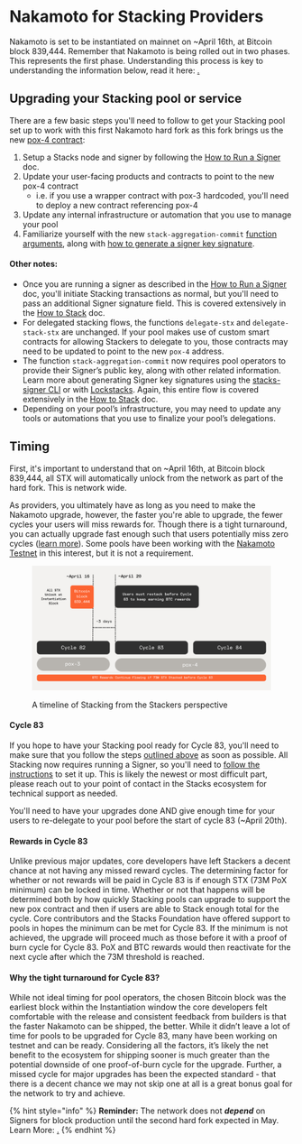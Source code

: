 # Nakamoto for Stacking Providers

Nakamoto is set to be instantiated on mainnet on \~April 16th, at Bitcoin block 839,444. Remember that Nakamoto is being rolled out in two phases. This represents the first phase. Understanding this process is key to understanding the information below, read it here: [.](./ "mention")

## Upgrading your Stacking pool or service

There are a few basic steps you'll need to follow to get your Stacking pool set up to work with this first Nakamoto hard fork as this fork brings us the new [pox-4 contract](../nakamoto-in-depth/changes-to-pox-and-clarity.md):

1. Setup a Stacks node and signer by following the [How to Run a Signer](../signing-and-stacking/running-a-signer.md) doc.
2. Update your user-facing products and contracts to point to the new pox-4 contract
   * i.e. if you use a wrapper contract with pox-3 hardcoded, you'll need to deploy a new contract referencing pox-4
3. Update any internal infrastructure or automation that you use to manage your pool
4. Familiarize yourself with the new `stack-aggregation-commit` [function arguments](../signing-and-stacking/stacking-flow.md#pool-operator-commits-delegated-stx), along with [how to generate a signer key signature](../signing-and-stacking/stacking-flow.md#step-2-generate-a-signer-key-signature).

#### Other notes:&#x20;

* Once you are running a signer as described in the [How to Run a Signer](../signing-and-stacking/running-a-signer.md) doc, you'll initiate Stacking transactions as normal, but you'll need to pass an additional Signer signature field. This is covered extensively in the [How to Stack](../signing-and-stacking/stacking-flow.md) doc.
* For delegated stacking flows, the functions `delegate-stx` and `delegate-stack-stx` are unchanged. If your pool makes use of custom smart contracts for allowing Stackers to delegate to you, those contracts may need to be updated to point to the new `pox-4` address.
* The function `stack-aggregation-commit` now requires pool operators to provide their Signer’s public key, along with other related information. Learn more about generating Signer key signatures using the [stacks-signer CLI](https://docs.stacks.co/nakamoto-upgrade/signing-and-stacking/stacking-flow#generating-your-signature-using-the-stacks-signer-cli) or with [Lockstacks](https://docs.stacks.co/nakamoto-upgrade/signing-and-stacking/stacking-flow#generating-your-signature-with-lockstacks). Again, this entire flow is covered extensively in the [How to Stack](../signing-and-stacking/stacking-flow.md) doc.
* Depending on your pool’s infrastructure, you may need to update any tools or automations that you use to finalize your pool’s delegations.

## Timing

First, it's important to understand that on \~April 16th, at Bitcoin block 839,444, all STX will automatically unlock from the network as part of the hard fork. This is network wide.&#x20;

As providers, you ultimately have as long as you need to make the Nakamoto upgrade, however, the faster you're able to upgrade, the fewer cycles your users will miss rewards for. Though there is a tight turnaround, you can actually upgrade fast enough such that users potentially miss zero cycles ([learn more](nakamoto-for-stacking-providers.md#rewards-in-cycle-83)). Some pools have been working with the [Nakamoto Testnet](../nakamoto.md) in this interest, but it is not a requirement.&#x20;

<figure><img src="../../.gitbook/assets/Image from Skiff (1).png" alt=""><figcaption><p>A timeline of Stacking from the Stackers perspective</p></figcaption></figure>

#### Cycle 83

If you hope to have your Stacking pool ready for Cycle 83, you'll need to make sure that you follow the steps [outlined above](nakamoto-for-stacking-providers.md#upgrading-your-stacking-pool-or-service) as soon as possible. All Stacking now requires running a Signer, so you'll need to [follow the instructions](../signing-and-stacking/running-a-signer.md) to set it up. This is likely the newest or most difficult part, please reach out to your point of contact in the Stacks ecosystem for technical support as needed.&#x20;

You'll need to have your upgrades done AND give enough time for your users to re-delegate to your pool before the start of cycle 83 (\~April 20th).

#### Rewards in Cycle 83

Unlike previous major updates, core developers have left Stackers a decent chance at not having any missed reward cycles. The determining factor for whether or not rewards will be paid in Cycle 83 is if enough STX (73M PoX minimum) can be locked in time. Whether or not that happens will be determined both by how quickly Stacking pools can upgrade to support the new pox contract and then if users are able to Stack enough total for the cycle. Core contributors and the Stacks Foundation have offered support to pools in hopes the minimum can be met for Cycle 83. If the minimum is not achieved, the upgrade will proceed much as those before it with a proof of burn cycle for Cycle 83. PoX and BTC rewards would then reactivate for the next cycle after which the 73M threshold is reached.

#### **Why the tight turnaround for Cycle 83?**&#x20;

While not ideal timing for pool operators, the chosen Bitcoin block was the earliest block within the Instantiation window the core developers felt comfortable with the release and consistent feedback from builders is that the faster Nakamoto can be shipped, the better. While it didn’t leave a lot of time for pools to be upgraded for Cycle 83, many have been working on testnet and can be ready. Considering all the factors, it’s likely the net benefit to the ecosystem for shipping sooner is much greater than the potential downside of one proof-of-burn cycle for the upgrade. Further, a missed cycle for major upgrades has been the expected standard - that there is a decent chance we may not skip one at all is a great bonus goal for the network to try and achieve.

{% hint style="info" %}
**Reminder:** The network does not _**depend**_ on Signers for block production until the second hard fork expected in May. Learn More: [.](./ "mention")
{% endhint %}

